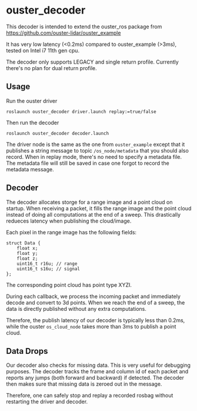 # ouster_decoder

This decoder is intended to extend the ouster_ros package from https://github.com/ouster-lidar/ouster_example

It has very low latency (<0.2ms) compared to ouster_example (>3ms), tested on Intel i7 11th gen cpu.

The decoder only supports LEGACY and single return profile. Currently there's no plan for dual return profile.

## Usage

Run the ouster driver 
```
roslaunch ouster_decoder driver.launch replay:=true/false
```

Then run the decoder
```
roslaunch ouster_decoder decoder.launch
```

The driver node is the same as the one from `ouster_example` except that it publishes a string message to topic `/os_node/metadata` that you should also record. When in replay mode, there's no need to specify a metadata file. The metadata file will still be saved in case one forgot to record the metadata message.

## Decoder

The decoder allocates storge for a range image and a point cloud on startup.
When receiving a packet, it fills the range image and the point cloud instead of doing all computations at the end of a sweep. This drastically redueces latency when publishing the cloud/image.

Each pixel in the range image has the following fields:
```
struct Data {
    float x;
    float y;
    float z;
    uint16_t r16u; // range
    uint16_t s16u; // signal
};
```

The corresponding point cloud has point type XYZI.

During each callback, we process the incoming packet and immediately decode and convert to 3d points. When we reach the end of a sweep, the data is directly published without any extra computations.

Therefore, the publish latency of our decoder is typically less than 0.2ms, while the ouster `os_cloud_node` takes more than 3ms to publish a point cloud.

## Data Drops

Our decoder also checks for missing data. This is very useful for debugging purposes. The decoder tracks the frame and column id of each packet and reports any jumps (both forward and backward) if detected.
The decoder then makes sure that missing data is zeroed out in the message. 

Therefore, one can safely stop and replay a recorded rosbag without restarting the driver and decoder.
